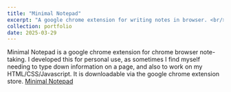 ```yaml
---
title: "Minimal Notepad"
excerpt: "A google chrome extension for writing notes in browser. <br/><img src='/images/chrome.png'>"
collection: portfolio
date: 2025-03-29
---
```


Minimal Notepad is a google chrome extension for chrome browser note-taking. I developed this for personal use, as sometimes I find myself needing to type down information on a page, and also to work on my HTML/CSS/Javascript. It is downloadable via the google chrome extension store. [Minimal Notepad](https://chromewebstore.google.com/detail/minimal-notepad/pmkiddeebihbjpfjfphmodpfcfdnneag)


